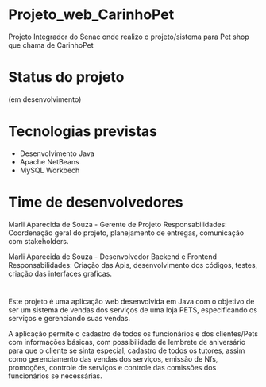 # Projeto_web_CarinhoPet
Projeto Integrador do Senac onde realizo o projeto/sistema para Pet shop que chama de CarinhoPet

# Status do projeto 
(em desenvolvimento)

# Tecnologias previstas
- Desenvolvimento Java
- Apache NetBeans
- MySQL Workbech 

# Time de desenvolvedores
Marli Aparecida de Souza - Gerente de Projeto
Responsabilidades: Coordenação geral do projeto, planejamento de entregas, comunicação com stakeholders.

Marli Aparecida de Souza - Desenvolvedor Backend e Frontend
Responsabilidades: Criação das Apis, desenvolvimento dos códigos, testes, criação das interfaces graficas.

# 
Este projeto é uma aplicação web desenvolvida em Java com o objetivo de ser um sistema de vendas dos serviços de uma loja PETS, especificando os serviços e gerenciando suas vendas.

A aplicação permite o cadastro de todos os funcionários e dos clientes/Pets com informações básicas, com possibilidade de lembrete de aniversário para que o cliente se sinta especial, cadastro de todos os tutores, assim como gerenciamento das vendas dos serviços, emissão de Nfs, promoções, controle de serviços e controle das comissões dos funcionários se necessárias.

